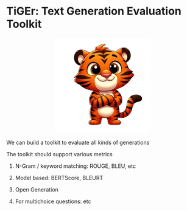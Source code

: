# TiGEr: Text Generation Evaluation Toolkit

<p align="center">
  <img src="asset/tiger.png" width="250">
</p>

We can build a toolkit to evaluate all kinds of generations


The toolkit should support various metrics

1. N-Gram / keyword matching: ROUGE, BLEU, etc

2. Model based: BERTScore, BLEURT

3. Open Generation

4. For multichoice questions: etc
